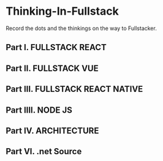 # Thinking-In-Fullstack
Record the dots and the thinkings on the way to Fullstacker.



## Part I. FULLSTACK REACT



## Part II. FULLSTACK VUE


## Part III. FULLSTACK REACT NATIVE


## Part IIII. NODE JS



## Part IV. ARCHITECTURE
 


## Part VI. .net Source



